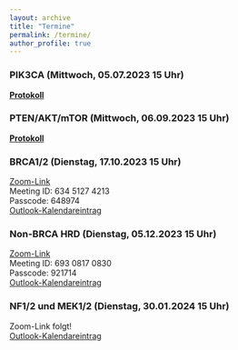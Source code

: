 ```yaml
---
layout: archive
title: "Termine"
permalink: /termine/
author_profile: true
---
```


### PIK3CA (Mittwoch, 05.07.2023 15 Uhr)
**[Protokoll](https://team-deutschland.org/files/1-Protokoll-PIK3CA.pdf)**

### PTEN/AKT/mTOR (Mittwoch, 06.09.2023 15 Uhr)
**[Protokoll](https://team-deutschland.org/files/2-Protokoll-PTEN-AKT-mTOR.pdf)**

### BRCA1/2 (Dienstag, 17.10.2023 15 Uhr)
[Zoom-Link](https://tum-conf.zoom-x.de/j/63451274213?pwd=MURZUE8wVzBKNmQwNzlvbGJEOC9vZz09)  
Meeting ID: 634 5127 4213  
Passcode: 648974  
[Outlook-Kalendareintrag](https://team-deutschland.org/files/3.ics)

### Non-BRCA HRD (Dienstag, 05.12.2023 15 Uhr)
[Zoom-Link](https://tum-conf.zoom-x.de/j/69308170830?pwd=T21ONG1tNDh2YjBoQklaZUk5SFdzdz09)  
Meeting ID: 693 0817 0830  
Passcode: 921714  
[Outlook-Kalendareintrag](https://team-deutschland.org/files/4.ics)  

### NF1/2 und MEK1/2 (Dienstag, 30.01.2024 15 Uhr)
Zoom-Link folgt!  
[Outlook-Kalendareintrag](https://team-deutschland.org/files/5.ics)  